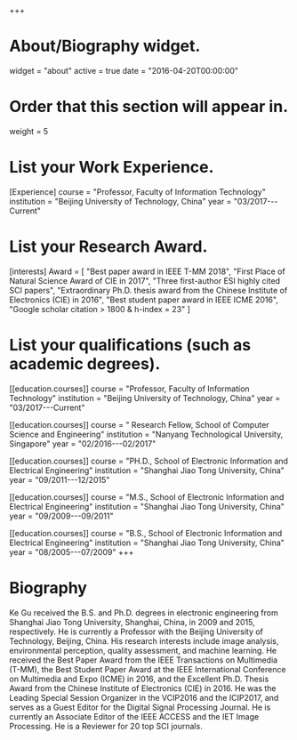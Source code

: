 +++
# About/Biography widget.
widget = "about"
active = true
date = "2016-04-20T00:00:00"

# Order that this section will appear in.
weight = 5

# List your Work Experience.
[Experience]
  course = "Professor, Faculty of Information Technology"
  institution = "Beijing University of Technology, China"
  year = "03/2017---Current"

# List your Research Award.
[interests]
  Award = [
    "Best paper award in IEEE T-MM 2018",
    "First Place of Natural Science Award of CIE in 2017",
    "Three first-author ESI highly cited SCI papers",
    "Extraordinary Ph.D. thesis award from the Chinese Institute of Electronics (CIE) in 2016",
    "Best student paper award in IEEE ICME 2016",
    "Google scholar citation > 1800 & h-index = 23"
  ]

# List your qualifications (such as academic degrees).
[[education.courses]]
  course = "Professor, Faculty of Information Technology"
  institution = "Beijing University of Technology, China"
  year = "03/2017---Current"

[[education.courses]]
  course = " Research Fellow, School of Computer Science and Engineering"
  institution = "Nanyang Technological University, Singapore"
  year = "02/2016---02/2017"

[[education.courses]]
  course = "PH.D., School of Electronic Information and Electrical Engineering"
  institution = "Shanghai Jiao Tong University, China"
  year = "09/2011---12/2015"

[[education.courses]]
  course = "M.S., School of Electronic Information and Electrical Engineering"
  institution = "Shanghai Jiao Tong University, China"
  year = "09/2009---09/2011"

[[education.courses]]
  course = "B.S., School of Electronic Information and Electrical Engineering"
  institution = "Shanghai Jiao Tong University, China"
  year = "08/2005---07/2009"
+++

# Biography

Ke Gu received the B.S. and Ph.D. degrees in electronic engineering from Shanghai Jiao Tong University, Shanghai, China, in 2009 and 2015, respectively. He is currently a Professor with the Beijing University of Technology, Beijing, China. His research interests include image analysis, environmental perception, quality assessment, and machine learning. He received the Best Paper Award from the IEEE Transactions on Multimedia (T-MM), the Best Student Paper Award at the IEEE International Conference on Multimedia and Expo (ICME) in 2016, and the Excellent Ph.D. Thesis Award from the Chinese Institute of Electronics (CIE) in 2016. He was the Leading Special Session Organizer in the VCIP2016 and the ICIP2017, and serves as a Guest Editor for the Digital Signal Processing Journal. He is currently an Associate Editor of the IEEE ACCESS and the IET Image Processing. He is a Reviewer for 20 top SCI journals.

